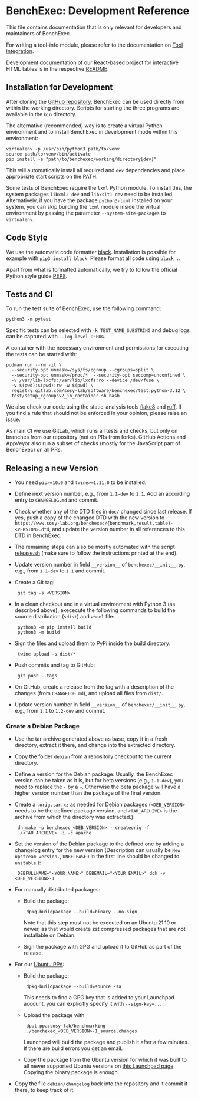 <!--
This file is part of BenchExec, a framework for reliable benchmarking:
https://github.com/sosy-lab/benchexec

SPDX-FileCopyrightText: 2007-2020 Dirk Beyer <https://www.sosy-lab.org>

SPDX-License-Identifier: Apache-2.0
-->

# BenchExec: Development Reference

This file contains documentation that is only relevant for developers
and maintainers of BenchExec.

For writing a tool-info module, please refer to the documentation on
[Tool Integration](tool-integration.md).

Development documentation of our React-based project for interactive HTML tables
is in the respective [README](../benchexec/tablegenerator/react-table/README.md).


## Installation for Development

After cloning the [GitHub repository](https://github.com/sosy-lab/benchexec),
BenchExec can be used directly from within the working directory.
Scripts for starting the three programs are available in the `bin` directory.

The alternative (recommended) way is to create a virtual Python environment
and to install BenchExec in development mode within this environment:

    virtualenv -p /usr/bin/python3 path/to/venv
    source path/to/venv/bin/activate
    pip install -e "path/to/benchexec/working/directory[dev]"

This will automatically install all required and `dev` dependencies
and place appropriate start scripts on the PATH.

Some tests of BenchExec require the `lxml` Python module.
To install this, the system packages `libxml2-dev` and `libxslt1-dev` need to be installed.
Alternatively, if you have the package `python3-lxml` installed on your system,
you can skip building the `lxml` module inside the virtual environment
by passing the parameter `--system-site-packages` to `virtualenv`.


## Code Style

We use the automatic code formatter [black](https://github.com/python/black).
Installation is possible for example with `pip3 install black`.
Please format all code using `black .`.

Apart from what is formatted automatically,
we try to follow the official Python style guide [PEP8](https://www.python.org/dev/peps/pep-0008/).


## Tests and CI

To run the test suite of BenchExec, use the following command:

    python3 -m pytest

Specific tests can be selected with `-k TEST_NAME_SUBSTRING`
and debug logs can be captured with `--log-level DEBUG`.

A container with the necessary environment and permissions
for executing the tests can be started with:

    podman run --rm -it \
      --security-opt unmask=/sys/fs/cgroup --cgroups=split \
      --security-opt unmask=/proc/*  --security-opt seccomp=unconfined \
      -v /var/lib/lxcfs:/var/lib/lxcfs:ro --device /dev/fuse \
      -v $(pwd):$(pwd):rw -w $(pwd) \
      registry.gitlab.com/sosy-lab/software/benchexec/test:python-3.12 \
      test/setup_cgroupsv2_in_container.sh bash

We also check our code using the static-analysis tools
[flake8](http://flake8.pycqa.org) and [ruff](https://github.com/astral-sh/ruff/).
If you find a rule that should not be enforced in your opinion,
please raise an issue.

As main CI we use GitLab, which runs all tests and checks,
but only on branches from our repository (not on PRs from forks).
GitHub Actions and AppVeyor also run a subset of checks
(mostly for the JavaScript part of BenchExec) on all PRs.


## Releasing a new Version

 * You need `pip>=10.0` and `twine>=1.11.0` to be installed.

 * Define next version number, e.g., from `1.1-dev` to `1.1`.
   Add an according entry to `CHANGELOG.md` and commit.

 * Check whether any of the DTD files in `doc/` changed since last release.
   If yes, push a copy of the changed DTD with the new version to
   `https://www.sosy-lab.org/benchexec/{benchmark,result,table}-<VERSION>.dtd`,
   and update the version number in all references to this DTD in BenchExec.

 * The remaining steps can also be mostly automated with the script
   [release.sh](https://github.com/sosy-lab/benchexec/blob/main/release.sh)
   (make sure to follow the instructions printed at the end).

 * Update version number in field `__version__` of `benchexec/__init__.py`,
   e.g., from `1.1-dev` to `1.1` and commit.

 * Create a Git tag:

        git tag -s <VERSION>

 * In a clean checkout and in a virtual environment with Python 3 (as described above),
   exececute the following commands to build the source distribution (`sdist`) and
   `wheel` file:

        python3 -m pip install build
        python3 -m build

 * Sign the files and upload them to PyPi inside the build directory:

        twine upload -s dist/*

 * Push commits and tag to GitHub:

        git push --tags

 * On GitHub, create a release from the tag with a description of the changes
   (from `CHANGELOG.md`), and upload all files from `dist/`.

 * Update version number in field `__version__` of `benchexec/__init__.py`,
   e.g., from `1.1` to `1.2-dev` and commit.


### Create a Debian Package

 * Use the tar archive generated above as base, copy it in a fresh directory,
   extract it there, and change into the extracted directory.

 * Copy the folder `debian` from a repository checkout to the current directory.

 * Define a version for the Debian package: Usually, the BenchExec version
   can be taken as it is, but for beta versions (e.g., `1.1-dev`),
   you need to replace the `-` by a `~`. Otherwise the beta package
   will have a higher version number than the package of the final version.

 * Create a `.orig.tar.xz` as needed for Debian packages
   (`<DEB_VERSION>` needs to be the defined package version,
   and `<TAR_ARCHIVE>` is the archive from which the directory was extracted.):

        dh_make -p benchexec_<DEB_VERSION> --createorig -f ../<TAR_ARCHIVE> -i -c apache

 * Set the version of the Debian package to the defined one by adding
   a changelog entry for the new version
   (Description can usually be `New upstream version.`,
   `UNRELEASED` in the first line should be changed to `unstable`.):

        DEBFULLNAME="<YOUR_NAME>" DEBEMAIL="<YOUR_EMAIL>" dch -v <DEB_VERSION>-1

 * For manually distributed packages:
   * Build the package:

          dpkg-buildpackage --build=binary --no-sign

     Note that this step must not be executed on an Ubuntu 21.10 or newer,
     as that would create zst compressed packages that are not installable on Debian.

   * Sign the package with GPG and upload it to GitHub as part of the release.

 * For our [Ubuntu PPA](https://launchpad.net/~sosy-lab/+archive/ubuntu/benchmarking):
   * Build the package:

          dpkg-buildpackage --build=source -sa

     This needs to find a GPG key that is added to your Launchpad account, you can explicitly specify it with `--sign-key=...`.

   * Upload the package with

          dput ppa:sosy-lab/benchmarking ../benchexec_<DEB_VERSION>-1_source.changes

     Launchpad will build the package and publish it after a few minutes. If there are build errors you get an email.

   * Copy the package from the Ubuntu version for which it was built
     to all newer supported Ubuntu versions
     on [this Launchpad page](https://launchpad.net/%7Esosy-lab/+archive/ubuntu/benchmarking/+copy-packages).
     Copying the binary package is enough.

 * Copy the file `debian/changelog` back into the repository and it commit it there,
   to keep track of it.
